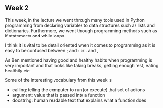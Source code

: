 ## Week 2

This week, in the lecture we went through many tools used in Python programming from declaring variables to data structures such as lists and dictionaries. Furthermore, we went through programming methods such as if statements and while loops.

I think it is vital to be detail oriented when it comes to programming as it is easy to be confused between ; and : or . and ,

As Ben mentioned having good and healthy habits when programming is very important and that looks like taking breaks, getting enough rest, eating healthily etc.

Some of the interesting vocabulary from this week is

- calling: telling the computer to run (or execute) that set of actions
- argument: value that is passed into a function
- docstring: human readable text that explains what a function does
